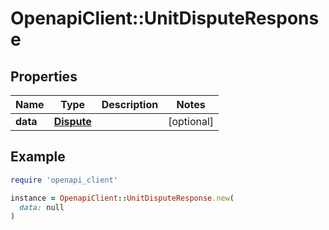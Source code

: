 # OpenapiClient::UnitDisputeResponse

## Properties

| Name | Type | Description | Notes |
| ---- | ---- | ----------- | ----- |
| **data** | [**Dispute**](Dispute.md) |  | [optional] |

## Example

```ruby
require 'openapi_client'

instance = OpenapiClient::UnitDisputeResponse.new(
  data: null
)
```

